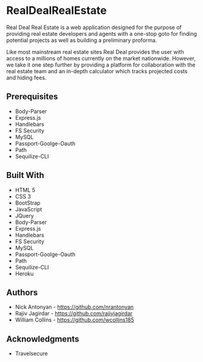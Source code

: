 # RealDealRealEstate

Real Deal Real Estate is a web application designed for the purpose of providing real estate developers and agents with a one-stop goto for finding potential projects as well as building a preliminary proforma.

Like most mainstream real estate sites Real Deal provides the user with access to a millions of homes currently on the market nationwide. However, we take it one step further by providing a platform for collaboration with the real estate team and an in-depth calculator which tracks projected costs and hiding fees. 

## Prerequisites
* Body-Parser
* Express.js
* Handlebars
* FS Security
* MySQL
* Passport-Goolge-Oauth 
* Path
* Sequilize-CLI

## Built With 
* HTML 5
* CSS 3
* BootStrap
* JavaScript
* JQuery
* Body-Parser
* Express.js
* Handlebars
* FS Security
* MySQL
* Passport-Goolge-Oauth 
* Path
* Sequilize-CLI
* Heroku

## Authors
* Nick Antonyan - https://github.com/nrantonyan 
* Rajiv Jagirdar - https://github.com/rajivjagirdar
* William Collins - https://github.com/wcollins185

## Acknowledgments
* Travelsecure
